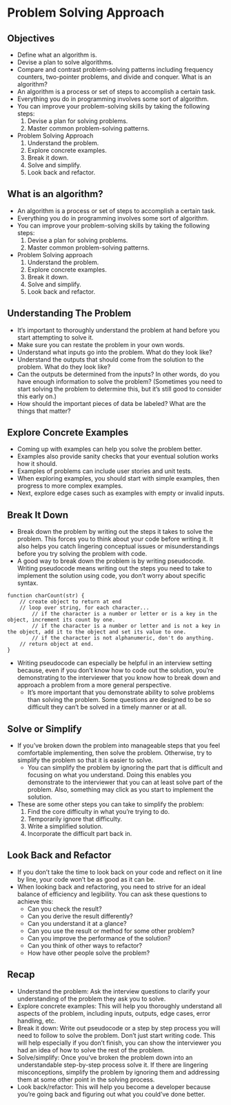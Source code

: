 # Problem Solving Approach

## Objectives
- Define what an algorithm is.
- Devise a plan to solve algorithms.
- Compare and contrast problem-solving patterns including frequency counters, two-pointer problems, and divide and conquer.
What is an algorithm?
- An algorithm is a process or set of steps to accomplish a certain task.
- Everything you do in programming involves some sort of algorithm.
- You can improve your problem-solving skills by taking the following steps:
    1.	Devise a plan for solving problems.
    2.	Master common problem-solving patterns.
- Problem Solving Approach
    1.	Understand the problem.
    2.	Explore concrete examples.
    3.	Break it down.
    4.	Solve and simplify.
    5.	Look back and refactor.

## What is an algorithm?
- An algorithm is a process or set of steps to accomplish a certain task.
- Everything you do in programming involves some sort of algorithm.
- You can improve your problem-solving skills by taking the following steps:
    1.	Devise a plan for solving problems.
    2.	Master common problem-solving patterns.
- Problem Solving approach
    1.	Understand the problem.
    2.	Explore concrete examples.
    3.	Break it down.
    4.	Solve and simplify.
    5.	Look back and refactor.

## Understanding The Problem
- It’s important to thoroughly understand the problem at hand before you start attempting to solve it.
- Make sure you can restate the problem in your own words.
- Understand what inputs go into the problem. What do they look like?
- Understand the outputs that should come from the solution to the problem. What do they look like?
- Can the outputs be determined from the inputs? In other words, do you have enough information to solve the problem? (Sometimes you need to start solving the problem to determine this, but it’s still good to consider this early on.)
- How should the important pieces of data be labeled? What are the things that matter?

## Explore Concrete Examples
- Coming up with examples can help you solve the problem better.
- Examples also provide sanity checks that your eventual solution works how it should.
- Examples of problems can include user stories and unit tests.
- When exploring examples, you should start with simple examples, then progress to more complex examples.
- Next, explore edge cases such as examples with empty or invalid inputs.

## Break It Down
- Break down the problem by writing out the steps it takes to solve the problem. This forces you to think about your code before writing it. It also helps you catch lingering conceptual issues or misunderstandings before you try solving the problem with code.
- A good way to break down the problem is by writing pseudocode. Writing pseudocode means writing out the steps you need to take to implement the solution using code, you don’t worry about specific syntax.
```
function charCount(str) {
    // create object to return at end
    // loop over string, for each character...
        // if the character is a number or letter or is a key in the object, increment its count by one.
        // if the character is a number or letter and is not a key in the object, add it to the object and set its value to one.
        // if the character is not alphanumeric, don't do anything.
    // return object at end.
}
```
- Writing pseudocode can especially be helpful in an interview setting because, even if you don’t know how to code out the solution, you’re demonstrating to the interviewer that you know how to break down and approach a problem from a more general perspective.
    - It’s more important that you demonstrate ability to solve problems than solving the problem. Some questions are designed to be so difficult they can’t be solved in a timely manner or at all.

## Solve or Simplify
- If you’ve broken down the problem into manageable steps that you feel comfortable implementing, then solve the problem. Otherwise, try to simplify the problem so that it is easier to solve.
    - You can simplify the problem by ignoring the part that is difficult and focusing on what you understand. Doing this enables you demonstrate to the interviewer that you can at least solve part of the problem. Also, something may click as you start to implement the solution.
- These are some other steps you can take to simplify the problem:
    1.	Find the core difficulty in what you’re trying to do.
    2.	Temporarily ignore that difficulty.
    3.	Write a simplified solution.
    4.	Incorporate the difficult part back in.

## Look Back and Refactor
- If you don’t take the time to look back on your code and reflect on it line by line, your code won’t be as good as it can be.
- When looking back and refactoring, you need to strive for an ideal balance of efficiency and legibility. You can ask these questions to achieve this:
    - Can you check the result?
    - Can you derive the result differently?
    - Can you understand it at a glance?
    - Can you use the result or method for some other problem?
    - Can you improve the performance of the solution?
    - Can you think of other ways to refactor?
    - How have other people solve the problem?

## Recap
- Understand the problem: Ask the interview questions to clarify your understanding of the problem they ask you to solve.
- Explore concrete examples: This will help you thoroughly understand all aspects of the problem, including inputs, outputs, edge cases, error handling, etc.
- Break it down: Write out pseudocode or a step by step process you will need to follow to solve the problem. Don’t just start writing code. This will help especially if you don’t finish, you can show the interviewer you had an idea of how to solve the rest of the problem.
- Solve/simplify: Once you’ve broken the problem down into an understandable step-by-step process solve it. If there are lingering misconceptions, simplify the problem by ignoring them and addressing them at some other point in the solving process.
- Look back/refactor: This will help you become a developer because you’re going back and figuring out what you could’ve done better.
